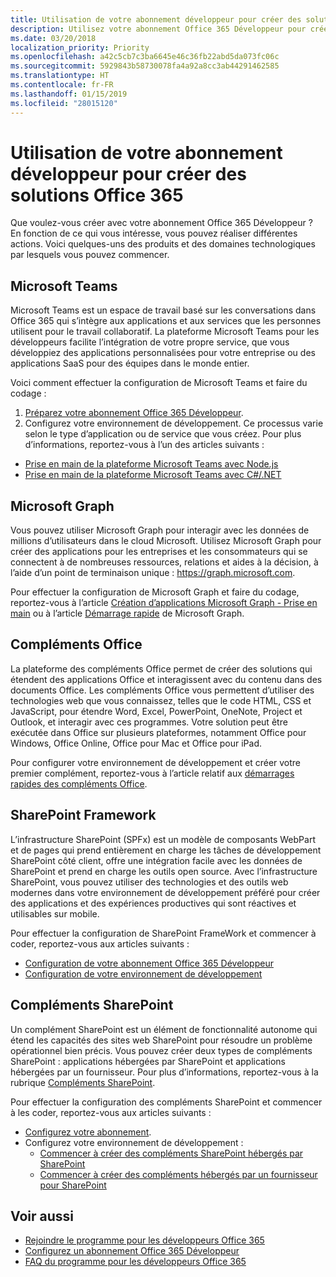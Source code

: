 ```yaml
---
title: Utilisation de votre abonnement développeur pour créer des solutions Office 365
description: Utilisez votre abonnement Office 365 Développeur pour créer les solutions que vous souhaitez.
ms.date: 03/20/2018
localization_priority: Priority
ms.openlocfilehash: a42c5cb7c3ba6645e46c36fb22abd5da073fc06c
ms.sourcegitcommit: 5929843b58730078fa4a92a8cc3ab44291462585
ms.translationtype: HT
ms.contentlocale: fr-FR
ms.lasthandoff: 01/15/2019
ms.locfileid: "28015120"
---
```

# <a name="use-your-developer-subscription-to-build-office-365-solutions"></a>Utilisation de votre abonnement développeur pour créer des solutions Office 365

Que voulez-vous créer avec votre abonnement Office 365 Développeur ? En fonction de ce qui vous intéresse, vous pouvez réaliser différentes actions. Voici quelques-uns des produits et des domaines technologiques par lesquels vous pouvez commencer.

## <a name="microsoft-teams"></a>Microsoft Teams

Microsoft Teams est un espace de travail basé sur les conversations dans Office 365 qui s’intègre aux applications et aux services que les personnes utilisent pour le travail collaboratif. La plateforme Microsoft Teams pour les développeurs facilite l’intégration de votre propre service, que vous développiez des applications personnalisées pour votre entreprise ou des applications SaaS pour des équipes dans le monde entier.

Voici comment effectuer la configuration de Microsoft Teams et faire du codage :

1. [Préparez votre abonnement Office 365 Développeur](https://docs.microsoft.com/fr-FR/microsoftteams/platform/get-started/get-started-tenant).
2. Configurez votre environnement de développement. Ce processus varie selon le type d’application ou de service que vous créez. Pour plus d’informations, reportez-vous à l’un des articles suivants :

  - [Prise en main de la plateforme Microsoft Teams avec Node.js](https://docs.microsoft.com/fr-FR/microsoftteams/platform/get-started/get-started-nodejs)
  - [Prise en main de la plateforme Microsoft Teams avec C#/.NET](https://docs.microsoft.com/fr-FR/microsoftteams/platform/get-started/get-started-dotnet)

## <a name="microsoft-graph"></a>Microsoft Graph

Vous pouvez utiliser Microsoft Graph pour interagir avec les données de millions d’utilisateurs dans le cloud Microsoft. Utilisez Microsoft Graph pour créer des applications pour les entreprises et les consommateurs qui se connectent à de nombreuses ressources, relations et aides à la décision, à l’aide d’un point de terminaison unique : https://graph.microsoft.com.

Pour effectuer la configuration de Microsoft Graph et faire du codage, reportez-vous à l’article [Création d’applications Microsoft Graph - Prise en main](https://developer.microsoft.com/fr-FR/graph/docs/concepts/get-started) ou à l’article [Démarrage rapide](https://developer.microsoft.com/fr-FR/graph/quick-start) de Microsoft Graph.

## <a name="office-add-ins"></a>Compléments Office

La plateforme des compléments Office permet de créer des solutions qui étendent des applications Office et interagissent avec du contenu dans des documents Office. Les compléments Office vous permettent d’utiliser des technologies web que vous connaissez, telles que le code HTML, CSS et JavaScript, pour étendre Word, Excel, PowerPoint, OneNote, Project et Outlook, et interagir avec ces programmes. Votre solution peut être exécutée dans Office sur plusieurs plateformes, notamment Office pour Windows, Office Online, Office pour Mac et Office pour iPad.

Pour configurer votre environnement de développement et créer votre premier complément, reportez-vous à l’article relatif aux [démarrages rapides des compléments Office](https://docs.microsoft.com/fr-FR/office/dev/add-ins/).

## <a name="sharepoint-framework"></a>SharePoint Framework

L’infrastructure SharePoint (SPFx) est un modèle de composants WebPart et de pages qui prend entièrement en charge les tâches de développement SharePoint côté client, offre une intégration facile avec les données de SharePoint et prend en charge les outils open source. Avec l’infrastructure SharePoint, vous pouvez utiliser des technologies et des outils web modernes dans votre environnement de développement préféré pour créer des applications et des expériences productives qui sont réactives et utilisables sur mobile.

Pour effectuer la configuration de SharePoint FrameWork et commencer à coder, reportez-vous aux articles suivants :

- [Configuration de votre abonnement Office 365 Développeur](https://docs.microsoft.com/fr-FR/sharepoint/dev/spfx/set-up-your-developer-tenant)
- [Configuration de votre environnement de développement](https://docs.microsoft.com/fr-FR/sharepoint/dev/spfx/set-up-your-development-environment)

## <a name="sharepoint-add-ins"></a>Compléments SharePoint 

Un complément SharePoint est un élément de fonctionnalité autonome qui étend les capacités des sites web SharePoint pour résoudre un problème opérationnel bien précis. Vous pouvez créer deux types de compléments SharePoint : applications hébergées par SharePoint et applications hébergées par un fournisseur. Pour plus d’informations, reportez-vous à la rubrique [Compléments SharePoint](https://docs.microsoft.com/fr-FR/sharepoint/dev/sp-add-ins/sharepoint-add-ins).

Pour effectuer la configuration des compléments SharePoint et commencer à les coder, reportez-vous aux articles suivants :

- [Configurez votre abonnement](https://docs.microsoft.com/fr-FR/sharepoint/dev/spfx/set-up-your-developer-tenant).  
- Configurez votre environnement de développement : 
  - [Commencer à créer des compléments SharePoint hébergés par SharePoint](https://docs.microsoft.com/fr-FR/sharepoint/dev/sp-add-ins/get-started-creating-sharepoint-hosted-sharepoint-add-ins)  
  - [Commencer à créer des compléments hébergés par un fournisseur pour SharePoint](https://docs.microsoft.com/fr-FR/sharepoint/dev/sp-add-ins/get-started-creating-provider-hosted-sharepoint-add-ins)  

## <a name="see-also"></a>Voir aussi

- [Rejoindre le programme pour les développeurs Office 365](office-365-developer-program.md)
- [Configurez un abonnement Office 365 Développeur](office-365-developer-program-get-started.md) 
- [FAQ du programme pour les développeurs Office 365](office-365-developer-program-faq.md) 
